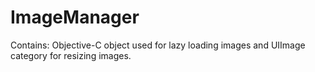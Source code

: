 ImageManager
============
 
Contains: Objective-C object used for lazy loading images and UIImage category for resizing images.
